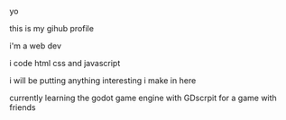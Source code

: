 yo

this is my gihub profile

i'm a web dev

i code html css and javascript

i will be putting anything interesting i make in here

currently learning the godot game engine with GDscrpit for a game with friends
